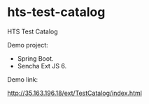 # hts-test-catalog
HTS Test Catalog

Demo project:

- Spring Boot. 
- Sencha Ext JS 6.

Demo link:

http://35.163.196.18/ext/TestCatalog/index.html

